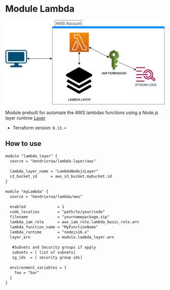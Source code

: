 # Module Lambda

![diagram](./images/lambda.png)

Module prebuilt for automate the AWS lambdas functions using a Node.js layer runtime [Layer](https://github.com/hendrixroa/terraform-aws-lambda-layer)

- Terraform version:  `0.13.+`

## How to use

```hcl
module "lambda_layer" {
  source = "hendrixroa/lambda-layer/aws"

  lambda_layer_name = "LambdaNodejsLayer"
  s3_bucket_id      = aws_s3_bucket.mybucket.id
}

module "myLambda" {
  source = "hendrixroa/lambda/aws"

  enabled              = 1
  code_location        = "path/to/your/code"
  filename             = "yournamepackage.zip"
  lambda_iam_role      = aws_iam_role.lambda_basic_role.arn
  lambda_function_name = "MyFunctionName"
  lambda_runtime       = "nodejs16.x"
  layer_arn            = module.lambda_layer.arn
   
   #Subnets and Security groups if apply
   subnets = [ list of subnets]
   sg_ids  = [ security group ids]

  environment_variables = {
    foo = "bar"
  }
}
```
